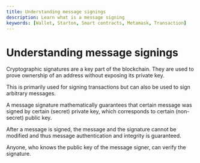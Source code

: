 ```yaml
---
title: Understanding message signings
description: Learn what is a message signing
keywords: [Wallet, Starton, Smart contracts, Metamask, Transaction]
---
```

# Understanding message signings

Cryptographic signatures are a key part of the blockchain. They are used to prove ownership of an address without exposing its private key.

This is primarily used for signing transactions but can also be used to sign arbitrary messages.


A message signature mathematically guarantees that certain message was signed by certain (secret) private key, which corresponds to certain (non-secret) public key.

After a message is signed, the message and the signature cannot be modified and thus message authentication and integrity is guaranteed.

Anyone, who knows the public key of the message signer, can verify the signature.
